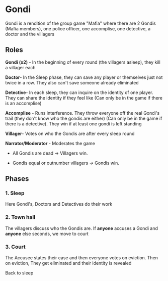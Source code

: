 # Gondi

Gondi is a rendition of the group game "Mafia" where there are 2 Gondis (Mafia members), one police officer, one accomplise, one detective, a doctor and the villagers

## Roles
**Gondi (x2)** - In the beginning of every round (the villagers asleep), they kill a villager each

**Doctor**- In the Sleep phase, they can save any player or themselves just not twice in a row. They also can't save someone already eliminated

**Detective**- In each sleep, they can inquire on the identity of one player. They can share the identity if they feel like (Can only be in the game if there is an accomplise)

**Accomplise** - Runs interference. They throw everyone off the real Gondi's trail (they don't know who the gondis are either) (Can only be in the game if there is a detective). They win if at least one gondi is left standing

**Villager**-  Votes on who the Gondis are after every sleep round

**Narrator/Moderator** - Moderates the game

- All Gondis are dead → Villagers win.

- Gondis equal or outnumber villagers → Gondis win.
## Phases
### 1. Sleep
Here Gondi's, Doctors and Detectives do their work

### 2. Town hall
The villagers discuss who the Gondis are. If **anyone** accuses a Gondi and **anyone** else seconds, we move to court

### 3. Court
The Accusee states their case and then everyone votes on eviction. Then on eviction, They get eliminated and their identity is revealed

Back to sleep

